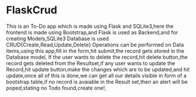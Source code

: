 # FlaskCrud

This is an To-Do app which is made using Flask and SQLite3,here the frontend is made using Bootstrap,and Flask is used as Backend,and for creating Models,SQLite3 Database is used
CRUD{Create,Read,Update,Delete} Operations can be performed on Data items,using this app,fill in the form,hit submit,the record gets stored in the Database model,
If the user wants to delete the record,hit delete button,the record gets deleted from the Resultset,if any user wants to update the Record,hit update button,make the changes which 
are to be updated,and hit update,once all of this is done,we can get all our details visible in form of a bootstrap table,if no record is avaiable in the Result set,then an 
alert will be poped,stating no Todo found,create one!,
